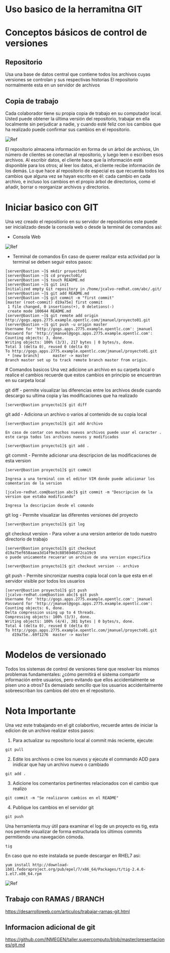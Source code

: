 # Uso basico de la herramitna GIT


# Conceptos básicos de control de versiones
## Repositorio
Usa una base de datos central que contiene todos los archivos cuyas versiones se controlan y sus respectivas historias El repositorio normalmente esta en un servidor de archivos

## Copia de trabajo
Cada colaborador tiene su propia copia de trabajo en su computador local. Usted puede obtener la última versión del repositorio, trabajar en ella localmente sin perjudicar a nadie, y cuando esté feliz con los cambios que ha realizado puede confirmar sus cambios en el repositorio.

![Ref](../img/repo.png)

El repositorio almacena información en forma de un árbol de archivos, Un número de clientes se conectan al repositorio, y luego leen o escriben esos archivos.
Al escribir datos, el cliente hace que la información esté disponible para los otros; al leer los datos, el cliente recibe información de los demás.
Lo que hace al repositorio de especial es que recuerda todos los cambios que alguna vez se hayan escrito en él: cada cambio en cada archivo, e incluso los cambios en el propio árbol de directorios, como el añadir, borrar o reorganizar archivos y directorios.


# Iniciar basico con GIT
Una vez creado el repositiorio en su servidor de repositiorios este puede ser inicializado desde la consola web o desde la terminal de comandos asi:

* Consola Web

![Ref](../img/repo1.png)

* Terminal de comandos
En caso de querer realizar esta actividad por la terminal se deben seguir estos pasos:
```
[server@bastion ~]$ mkdir proyecto01
[server@bastion ~]$ cd proyecto01/
[server@bastion ~]$ touch README.md
[server@bastion ~]$ git init
Initialized empty Git repository in /home/jcalvo-redhat.com/abc/.git/
[server@bastion ~]$ git add README.md
[server@bastion ~]$ git commit -m "first commit"
[master (root-commit) d19a75e] first commit
 1 file changed, 0 insertions(+), 0 deletions(-)
 create mode 100644 README.md
[server@bastion ~]$ git remote add origin http://gogs.apps.2775.example.opentlc.com/jmanuel/proyecto01.git
[server@bastion ~]$ git push -u origin master
Username for 'http://gogs.apps.2775.example.opentlc.com': jmanuel
Password for 'http://jmanuel@gogs.apps.2775.example.opentlc.com':
Counting objects: 3, done.
Writing objects: 100% (3/3), 217 bytes | 0 bytes/s, done.
Total 3 (delta 0), reused 0 (delta 0)
To http://gogs.apps.2775.example.opentlc.com/jmanuel/proyecto01.git
 * [new branch]      master -> master
Branch master set up to track remote branch master from origin.
```

# Comandos basicos
Una vez adicione un archivo en su carpeta local o realice el cambios recuerde que estos cambios en principio se encuentran en su carpeta local

git diff - permite visualizar las diferencias entre los archivos desde cuando descargo su ultima copia y las modificaciones que ha realizado
```
[server@bastion proyecto1]$ git diff 
```

git add - Adiciona un archivo o varios al contenido de su copia local

```
[server@bastion proyecto1]$ git add Archivo

En caso de contar con muchos nuevos archivos puede usar el caracter . este carga todos los archivos nuevos y modificados

[server@bastion proyecto1]$ git add .
```

git commit - Permite adicionar una descripcion de las modificaciones de esta version
```
[server@bastion proyecto1]$ git commit

Ingresa a una terminal con el editor VIM donde puede adicionar los comentarios de la version

[jcalvo-redhat.com@bastion abc]$ git commit -m "Descripcion de la version que estaba modificando"

Ingresa la descripcion desde el comando
```

git log - Permite visualizar las diferentes versiones del proyecto
```
[server@bastion proyecto1]$ git log
```

git checkout version - Para volver a una version anterior de todo nuestro directorio de trabajo
```
[server@bastion proyecto1]$ git checkout d19a75ef658aaea3d14f9e3c8856946d72ca19c9 
o puede unicamente recuerar un archivo de una version especifica

[server@bastion proyecto1]$ git checkout version -- archivo
```

git push - Permite sincronizar nuestra copia local con la que esta en el servidor visible por todos los usuarios
```
[server@bastion proyecto1]$ git push
[jcalvo-redhat.com@bastion abc]$ git push
Username for 'http://gogs.apps.2775.example.opentlc.com': jmanuel
Password for 'http://jmanuel@gogs.apps.2775.example.opentlc.com':
Counting objects: 6, done.
Delta compression using up to 4 threads.
Compressing objects: 100% (3/3), done.
Writing objects: 100% (4/4), 381 bytes | 0 bytes/s, done.
Total 4 (delta 0), reused 0 (delta 0)
To http://gogs.apps.2775.example.opentlc.com/jmanuel/proyecto01.git
   d19a75e..69f1276  master -> master

```



# Modelos de versionado
Todos los sistemas de control de versiones tiene que resolver los mismos problemas fundamentales: ¿cómo permitirá el sistema compartir información entre usuarios, pero evitando que ellos accidentalmente se pisen uno a otros? Es demasiado sencillo que los usuarios accidentalmente sobreescriban los cambios del otro en el repositorio.

# Nota Importante

Una vez este trabajando en el git colabortivo, recuerde antes de iniciar la edicion de un archivo realizar estos pasos:

1. Para actualizar su repositorio local al commit más reciente, ejecute:
```
git pull
```

2. Edite los archivos o cree los nuevos y ejecute el commando ADD para inidicar que hay un archivo nuevo o cambiado
```
git add .
```

3. Adicione los comentarios pertinentes relacionados con el cambio que realizo
```
git commit -m "Se realizaron cambios en el README"
```

4. Publique los cambios en el servidor git
```
git push
```

Una herramienta muy útil para examinar el log de un proyecto es tig, esta nos permite visualizar de forma estructurada los últimos commits permitiendo una navegación cómoda.
```
tig
```
En caso que no este instalada se puede descargar en RHEL7 asi:
```
yum install http://download-ib01.fedoraproject.org/pub/epel/7/x86_64/Packages/t/tig-2.4.0-1.el7.x86_64.rpm
```

![Ref](../img/tig.png)

## Trabajo con RAMAS / BRANCH
https://desarrolloweb.com/articulos/trabajar-ramas-git.html

## Informacion adicional de git
https://github.com/INMEGEN/taller.supercomputo/blob/master/presentaciones/git.md


